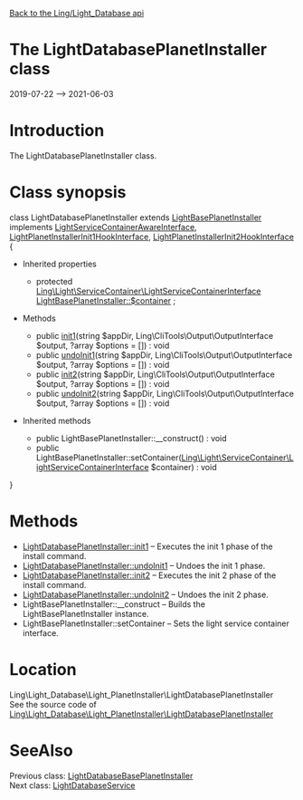 [Back to the Ling/Light_Database api](https://github.com/lingtalfi/Light_Database/blob/master/doc/api/Ling/Light_Database.md)



The LightDatabasePlanetInstaller class
================
2019-07-22 --> 2021-06-03






Introduction
============

The LightDatabasePlanetInstaller class.



Class synopsis
==============


class <span class="pl-k">LightDatabasePlanetInstaller</span> extends [LightBasePlanetInstaller](https://github.com/lingtalfi/Light_PlanetInstaller/blob/master/doc/api/Ling/Light_PlanetInstaller/PlanetInstaller/LightBasePlanetInstaller.md) implements [LightServiceContainerAwareInterface](https://github.com/lingtalfi/Light/blob/master/doc/api/Ling/Light/ServiceContainer/LightServiceContainerAwareInterface.md), [LightPlanetInstallerInit1HookInterface](https://github.com/lingtalfi/Light_PlanetInstaller/blob/master/doc/api/Ling/Light_PlanetInstaller/PlanetInstaller/LightPlanetInstallerInit1HookInterface.md), [LightPlanetInstallerInit2HookInterface](https://github.com/lingtalfi/Light_PlanetInstaller/blob/master/doc/api/Ling/Light_PlanetInstaller/PlanetInstaller/LightPlanetInstallerInit2HookInterface.md) {

- Inherited properties
    - protected [Ling\Light\ServiceContainer\LightServiceContainerInterface](https://github.com/lingtalfi/Light/blob/master/doc/api/Ling/Light/ServiceContainer/LightServiceContainerInterface.md) [LightBasePlanetInstaller::$container](#property-container) ;

- Methods
    - public [init1](https://github.com/lingtalfi/Light_Database/blob/master/doc/api/Ling/Light_Database/Light_PlanetInstaller/LightDatabasePlanetInstaller/init1.md)(string $appDir, Ling\CliTools\Output\OutputInterface $output, ?array $options = []) : void
    - public [undoInit1](https://github.com/lingtalfi/Light_Database/blob/master/doc/api/Ling/Light_Database/Light_PlanetInstaller/LightDatabasePlanetInstaller/undoInit1.md)(string $appDir, Ling\CliTools\Output\OutputInterface $output, ?array $options = []) : void
    - public [init2](https://github.com/lingtalfi/Light_Database/blob/master/doc/api/Ling/Light_Database/Light_PlanetInstaller/LightDatabasePlanetInstaller/init2.md)(string $appDir, Ling\CliTools\Output\OutputInterface $output, ?array $options = []) : void
    - public [undoInit2](https://github.com/lingtalfi/Light_Database/blob/master/doc/api/Ling/Light_Database/Light_PlanetInstaller/LightDatabasePlanetInstaller/undoInit2.md)(string $appDir, Ling\CliTools\Output\OutputInterface $output, ?array $options = []) : void

- Inherited methods
    - public LightBasePlanetInstaller::__construct() : void
    - public LightBasePlanetInstaller::setContainer([Ling\Light\ServiceContainer\LightServiceContainerInterface](https://github.com/lingtalfi/Light/blob/master/doc/api/Ling/Light/ServiceContainer/LightServiceContainerInterface.md) $container) : void

}






Methods
==============

- [LightDatabasePlanetInstaller::init1](https://github.com/lingtalfi/Light_Database/blob/master/doc/api/Ling/Light_Database/Light_PlanetInstaller/LightDatabasePlanetInstaller/init1.md) &ndash; Executes the init 1 phase of the install command.
- [LightDatabasePlanetInstaller::undoInit1](https://github.com/lingtalfi/Light_Database/blob/master/doc/api/Ling/Light_Database/Light_PlanetInstaller/LightDatabasePlanetInstaller/undoInit1.md) &ndash; Undoes the init 1 phase.
- [LightDatabasePlanetInstaller::init2](https://github.com/lingtalfi/Light_Database/blob/master/doc/api/Ling/Light_Database/Light_PlanetInstaller/LightDatabasePlanetInstaller/init2.md) &ndash; Executes the init 2 phase of the install command.
- [LightDatabasePlanetInstaller::undoInit2](https://github.com/lingtalfi/Light_Database/blob/master/doc/api/Ling/Light_Database/Light_PlanetInstaller/LightDatabasePlanetInstaller/undoInit2.md) &ndash; Undoes the init 2 phase.
- LightBasePlanetInstaller::__construct &ndash; Builds the LightBasePlanetInstaller instance.
- LightBasePlanetInstaller::setContainer &ndash; Sets the light service container interface.





Location
=============
Ling\Light_Database\Light_PlanetInstaller\LightDatabasePlanetInstaller<br>
See the source code of [Ling\Light_Database\Light_PlanetInstaller\LightDatabasePlanetInstaller](https://github.com/lingtalfi/Light_Database/blob/master/Light_PlanetInstaller/LightDatabasePlanetInstaller.php)



SeeAlso
==============
Previous class: [LightDatabaseBasePlanetInstaller](https://github.com/lingtalfi/Light_Database/blob/master/doc/api/Ling/Light_Database/Light_PlanetInstaller/LightDatabaseBasePlanetInstaller.md)<br>Next class: [LightDatabaseService](https://github.com/lingtalfi/Light_Database/blob/master/doc/api/Ling/Light_Database/Service/LightDatabaseService.md)<br>
